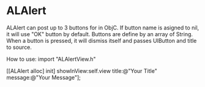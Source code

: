 # ALAlert

ALAlert can post up to 3 buttons for in ObjC. If button name is asigned to nil, it will use "OK" button by default. Buttons are define by an array of String. When a button is pressed, it will dismiss itself and passes UIButton and title to source.


How to use:
import "ALAlertView.h"

[[ALAlert alloc] init] showInView:self.view title:@"Your Title" message:@"Your Message"];

